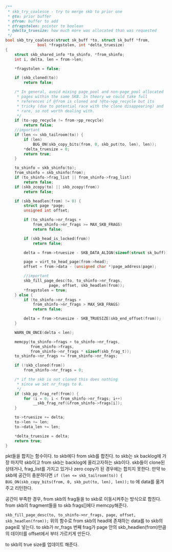 ```c
/**
 * skb_try_coalesce - try to merge skb to prior one
 * @to: prior buffer
 * @from: buffer to add
 * @fragstolen: pointer to boolean
 * @delta_truesize: how much more was allocated than was requested
 */
bool skb_try_coalesce(struct sk_buff *to, struct sk_buff *from,
		      bool *fragstolen, int *delta_truesize)
{
	struct skb_shared_info *to_shinfo, *from_shinfo;
	int i, delta, len = from->len;

	*fragstolen = false;

	if (skb_cloned(to))
		return false;

	/* In general, avoid mixing page_pool and non-page_pool allocated
	 * pages within the same SKB. In theory we could take full
	 * references if @from is cloned and !@to->pp_recycle but its
	 * tricky (due to potential race with the clone disappearing) and
	 * rare, so not worth dealing with.
	 */
	if (to->pp_recycle != from->pp_recycle)
		return false;
	//important
	if (len <= skb_tailroom(to)) {
		if (len)
			BUG_ON(skb_copy_bits(from, 0, skb_put(to, len), len));
		*delta_truesize = 0;
		return true;
	}

	to_shinfo = skb_shinfo(to);
	from_shinfo = skb_shinfo(from);
	if (to_shinfo->frag_list || from_shinfo->frag_list)
		return false;
	if (skb_zcopy(to) || skb_zcopy(from))
		return false;

	if (skb_headlen(from) != 0) {
		struct page *page;
		unsigned int offset;

		if (to_shinfo->nr_frags +
		    from_shinfo->nr_frags >= MAX_SKB_FRAGS)
			return false;

		if (skb_head_is_locked(from))
			return false;

		delta = from->truesize - SKB_DATA_ALIGN(sizeof(struct sk_buff));

		page = virt_to_head_page(from->head);
		offset = from->data - (unsigned char *)page_address(page);

		//important
		skb_fill_page_desc(to, to_shinfo->nr_frags,
				   page, offset, skb_headlen(from));
		*fragstolen = true;
	} else {
		if (to_shinfo->nr_frags +
		    from_shinfo->nr_frags > MAX_SKB_FRAGS)
			return false;

		delta = from->truesize - SKB_TRUESIZE(skb_end_offset(from));
	}

	WARN_ON_ONCE(delta < len);

	memcpy(to_shinfo->frags + to_shinfo->nr_frags,
	       from_shinfo->frags,
	       from_shinfo->nr_frags * sizeof(skb_frag_t));
	to_shinfo->nr_frags += from_shinfo->nr_frags;

	if (!skb_cloned(from))
		from_shinfo->nr_frags = 0;

	/* if the skb is not cloned this does nothing
	 * since we set nr_frags to 0.
	 */
	if (skb_pp_frag_ref(from)) {
		for (i = 0; i < from_shinfo->nr_frags; i++)
			__skb_frag_ref(&from_shinfo->frags[i]);
	}

	to->truesize += delta;
	to->len += len;
	to->data_len += len;

	*delta_truesize = delta;
	return true;
}
```

pkt들을 합치는 함수이다. to skb에다 from skb를 합친다. 
to skb는 sk backlog에 가장 마지막 skb이고 from skb는 backlog에 올리고자하는 skb이다.
skb들이 clone된 상태거나, frag_list를 가지고 있거나 zero copy가 된 경우에는 합치지 못한다.
만약 to skb에 공간이 충분하다면
`if (len <= skb_tailroom(to)) {`
`BUG_ON(skb_copy_bits(from, 0, skb_put(to, len), len));`
to 에 data를 옮겨주고 리턴한다.

공간이 부족한 경우, from skb의 frag들을 to skb로 이동시켜주는 방식으로 합친다.
from skb의 fragment들을 to skb frags[]에다 memcpy해준다. 

`skb_fill_page_desc(to, to_shinfo->nr_frags, page, offset, skb_headlen(from));`
위의 함수로 from skb의 head에 존재하는 data를 to skb의 page로 넣는다.
to skb가 nr_frags 번째 frag가 page 안의 skb_headlen(from)만큼의 데이터를 offset에서 부터 가르키게 만든다. 

to skb의 true size를 업데이트 해준다. 